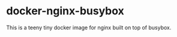 docker-nginx-busybox
====================

This is a teeny tiny docker image for nginx built on top of busybox.
